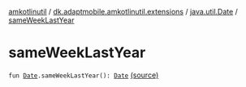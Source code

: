 [amkotlinutil](../../index.md) / [dk.adaptmobile.amkotlinutil.extensions](../index.md) / [java.util.Date](index.md) / [sameWeekLastYear](./same-week-last-year.md)

# sameWeekLastYear

`fun `[`Date`](https://developer.android.com/reference/java/util/Date.html)`.sameWeekLastYear(): `[`Date`](https://developer.android.com/reference/java/util/Date.html) [(source)](https://github.com/adaptmobile-organization/amkotlinutil/tree/master/amkotlinutil/src/main/java/dk/adaptmobile/amkotlinutil/extensions/DateExtensions.kt#L42)